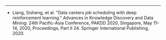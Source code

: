 ---
* Liang, Sisheng, et al. "Data centers job scheduling with deep reinforcement learning." Advances in Knowledge Discovery and Data Mining: 24th Pacific-Asia Conference, PAKDD 2020, Singapore, May 11–14, 2020, Proceedings, Part II 24. Springer International Publishing, 2020.

